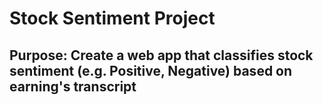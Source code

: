 # Stock Sentiment Project
## Purpose: Create a web app that classifies stock sentiment (e.g. Positive, Negative) based on earning's transcript 
